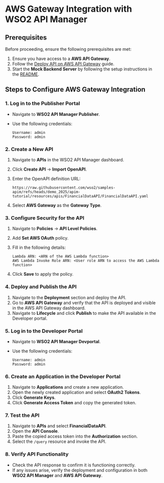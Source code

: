 # **AWS Gateway Integration with WSO2 API Manager**  

## **Prerequisites**  

Before proceeding, ensure the following prerequisites are met:  

1. Ensure you have access to a **AWS API Gateway**.  
2. Follow the [Deploy API on AWS API Gateway](https://apim.docs.wso2.com/en/latest/deploy-and-publish/deploy-on-gateway/federated-gateways/deploy-on-aws-api-gateway) guide.  
3. Start the **Mock Backend Server** by following the setup instructions in the [README](../resources/backends/rest-mock-backend/README.md).

## **Steps to Configure AWS Gateway Integration**  

### **1. Log in to the Publisher Portal**  

- Navigate to **WSO2 API Manager Publisher**.  
- Use the following credentials:  

  ```plaintext
  Username: admin
  Password: admin
  ```  

### **2. Create a New API**  

1. Navigate to **APIs** in the WSO2 API Manager dashboard.  
2. Click **Create API** → **Import OpenAPI**.  
3. Enter the OpenAPI definition URL:  

   ```plaintext
   https://raw.githubusercontent.com/wso2/samples-apim/refs/heads/demo_2025/apim-tutorial/resources/apis/FinancialDataAPI/FinancialDataAPI.yaml
   ```  
4. Select **AWS Gateway** as the **Gateway Type**.  

### **3. Configure Security for the API**  

1. Navigate to **Policies** → **API Level Policies**.  
2. Add **Set AWS OAuth** policy.  
3. Fill in the following details:  

   ```plaintext
   Lambda ARN: <ARN of the AWS Lambda function>  
   AWS Lambda Invoke Role ARN: <User role ARN to access the AWS Lambda function>  
   ```  
4. Click **Save** to apply the policy.  

### **4. Deploy and Publish the API**  

1. Navigate to the **Deployment** section and deploy the API.  
2. Go to **AWS API Gateway** and verify that the API is deployed and visible in the AWS API Gateway dashboard.  
3. Navigate to **Lifecycle** and click **Publish** to make the API available in the Developer portal.  

### **5. Log in to the Developer Portal**  

- Navigate to **WSO2 API Manager Devportal**.  
- Use the following credentials:  

  ```plaintext
  Username: admin
  Password: admin
  ```  

### **6. Create an Application in the Developer Portal**  

1. Navigate to **Applications** and create a new application.  
2. Open the newly created application and select **OAuth2 Tokens**.  
3. Click **Generate Keys**.  
4. Click **Generate Access Token** and copy the generated token.  

### **7. Test the API**  

1. Navigate to **APIs** and select **FinancialDataAPI**.  
2. Open the **API Console**.  
3. Paste the copied access token into the **Authorization** section.  
4. Select the `/query` resource and invoke the API.  

### **8. Verify API Functionality**  

- Check the API response to confirm it is functioning correctly.  
- If any issues arise, verify the deployment and configuration in both **WSO2 API Manager** and **AWS API Gateway**.  
